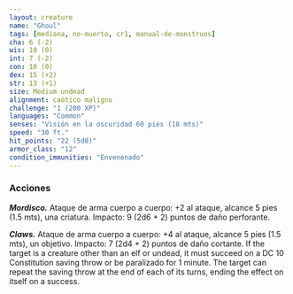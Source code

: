 ```yaml
---
layout: creature
name: "Ghoul"
tags: [mediana, no-muerto, cr1, manual-de-monstruos]
cha: 6 (-2)
wis: 10 (0)
int: 7 (-2)
con: 10 (0)
dex: 15 (+2)
str: 13 (+1)
size: Medium undead
alignment: caótico maligno
challenge: "1 (200 XP)"
languages: "Common"
senses: "Visión en la oscuridad 60 pies (18 mts)"
speed: "30 ft."
hit_points: "22 (5d8)"
armor_class: "12"
condition_immunities: "Envenenado"
---
```


### Acciones

***Mordisco.*** Ataque de arma cuerpo a cuerpo: +2 al ataque, alcance 5 pies (1.5 mts), una criatura. Impacto: 9 (2d6 + 2) puntos de daño perforante.

***Claws.*** Ataque de arma cuerpo a cuerpo: +4 al ataque, alcance 5 pies (1.5 mts), un objetivo. Impacto: 7 (2d4 + 2) puntos de daño cortante. If the target is a creature other than an elf or undead, it must succeed on a DC 10 Constitution saving throw or be paralizado for 1 minute. The target can repeat the saving throw at the end of each of its turns, ending the effect on itself on a success.